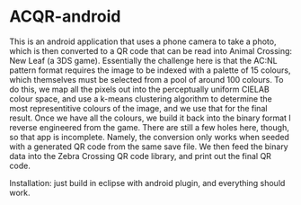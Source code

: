 ACQR-android
============

This is an android application that uses a phone camera to take a photo, which is then converted to a QR code that can be read into Animal Crossing: New Leaf (a 3DS game).
Essentially the challenge here is that the AC:NL pattern format requires the image to be indexed with a palette of 15 colours, which themselves must be selected from a pool of around 100 colours.
To do this, we map all the pixels out into the perceptually uniform CIELAB colour space, and use a k-means clustering algorithm to determine the most representitive colours of the image, and we use that for the final result.
Once we have all the colours, we build it back into the binary format I reverse engineered from the game. There are still a few holes here, though, so that app is incomplete. Namely, the conversion only works when seeded with a generated QR code from the same save file.
We then feed the binary data into the Zebra Crossing QR code library, and print out the final QR code.

Installation: just build in eclipse with android plugin, and everything should work.
